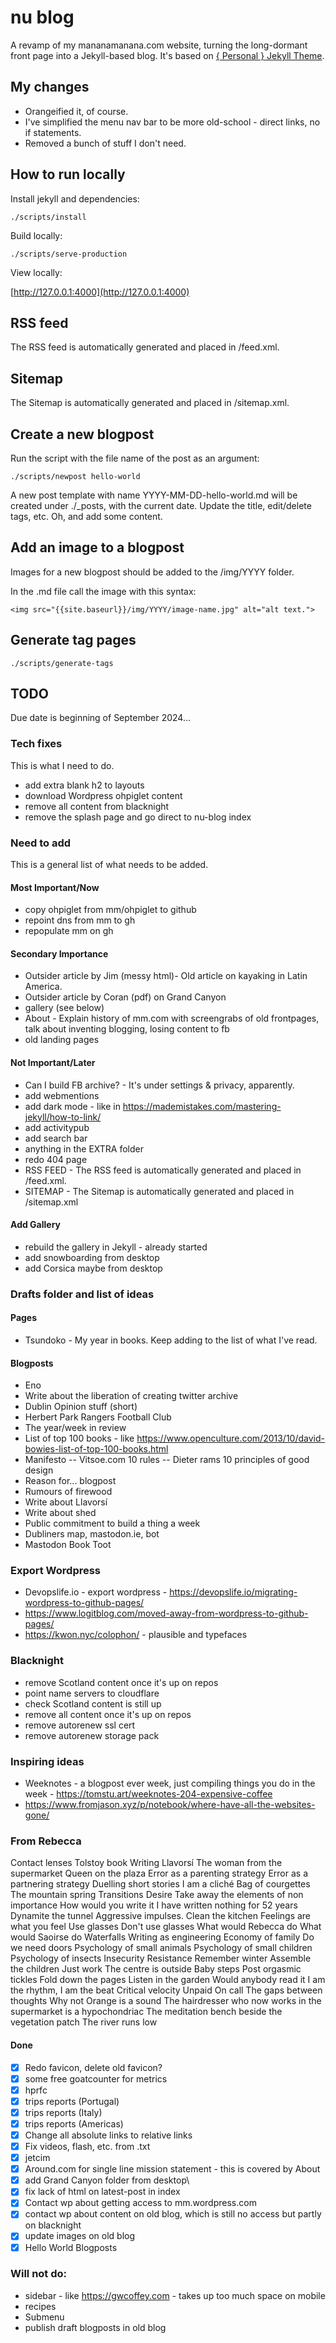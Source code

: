 # nu blog

A revamp of my mananamanana.com website, turning the long-dormant front page into a Jekyll-based blog. It's based on [{ Personal } Jekyll Theme](https://le4ker.github.io/personal-jekyll-theme/).

## My changes

* Orangeified it, of course.
* I've simplified the menu nav bar to be more old-school - direct links, no if statements.
* Removed a bunch of stuff I don't need.

## How to run locally

Install jekyll and dependencies:

```shell
./scripts/install
```

Build locally:

```shell
./scripts/serve-production
```

View locally:

[http://127.0.0.1:4000](http://127.0.0.1:4000)

## RSS feed

The RSS feed is automatically generated and placed in /feed.xml.

## Sitemap

The Sitemap is automatically generated and placed in /sitemap.xml.

## Create a new blogpost

Run the script with the file name of the post as an argument:

```shell
./scripts/newpost hello-world
```

A new post template with name YYYY-MM-DD-hello-world.md will be created under ./_posts, with the current date. Update the title, edit/delete tags, etc. Oh, and add some content.

## Add an image to a blogpost

Images for a new blogpost should be added to the /img/YYYY folder.

In the .md file call the image with this syntax:

```shell
<img src="{{site.baseurl}}/img/YYYY/image-name.jpg" alt="alt text.">
```

## Generate tag pages

```shell
./scripts/generate-tags
```

## TODO

Due date is beginning of September 2024...

### Tech fixes

This is what I need to do.

- add extra blank h2 to layouts
- download Wordpress ohpiglet content
- remove all content from blacknight
- remove the splash page and go direct to nu-blog index

### Need to add

This is a general list of what needs to be added.

#### Most Important/Now

- copy ohpiglet from mm/ohpiglet to github
- repoint dns from mm to gh
- repopulate mm on gh

#### Secondary Importance

- Outsider article by Jim (messy html)- Old article on kayaking in Latin America. 
- Outsider article by Coran (pdf) on Grand Canyon
- gallery (see below)
- About - Explain history of mm.com with screengrabs of old frontpages, talk about inventing blogging, losing content to fb
- old landing pages

#### Not Important/Later

- Can I build FB archive? - It's under settings & privacy, apparently.
- add webmentions
- add dark mode - like in https://mademistakes.com/mastering-jekyll/how-to-link/
- add activitypub
- add search bar
- anything in the EXTRA folder
- redo 404 page
- RSS FEED - The RSS feed is automatically generated and placed in /feed.xml.
- SITEMAP - The Sitemap is automatically generated and placed in /sitemap.xml

#### Add Gallery

- rebuild the gallery in Jekyll - already started
- add snowboarding from desktop
- add Corsica maybe from desktop

### Drafts folder and list of ideas

#### Pages

- Tsundoko - My year in books. Keep adding to the list of what I've read.

#### Blogposts

- Eno
- Write about the liberation of creating twitter archive
- Dublin Opinion stuff (short)
- Herbert Park Rangers Football Club
- The year/week in review
- List of top 100 books - like https://www.openculture.com/2013/10/david-bowies-list-of-top-100-books.html
- Manifesto
-- Vitsoe.com 10 rules
-- Dieter rams 10 principles of good design
- Reason for... blogpost
- Rumours of firewood
- Write about Llavorsí
- Write about shed
- Public commitment to build a thing a week
- Dubliners map, mastodon.ie, bot
- Mastodon Book Toot

### Export Wordpress

- Devopslife.io - export wordpress - https://devopslife.io/migrating-wordpress-to-github-pages/
- https://www.logitblog.com/moved-away-from-wordpress-to-github-pages/ 
- https://kwon.nyc/colophon/ - plausible and typefaces

### Blacknight

- remove Scotland content once it's up on repos
- point name servers to cloudflare
- check Scotland content is still up
- remove all content once it's up on repos
- remove autorenew ssl cert
- remove autorenew storage pack
  
### Inspiring ideas

- Weeknotes - a blogpost ever week, just compiling things you do in the week - https://tomstu.art/weeknotes-204-expensive-coffee
- https://www.fromjason.xyz/p/notebook/where-have-all-the-websites-gone/

### From Rebecca

Contact lenses
Tolstoy book
Writing
Llavorsí
The woman from the supermarket
Queen on the plaza
Error as a parenting strategy
Error as a partnering strategy
Duelling short stories
I am a cliché
Bag of courgettes
The mountain spring
Transitions
Desire
Take away the elements of non importance
How would you write it
I have written nothing for 52 years
Dynamite the tunnel
Aggressive impulses.
Clean the kitchen
Feelings are what you feel
Use glasses
Don't use glasses
What would Rebecca do
What would Saoirse do
Waterfalls
Writing as engineering
Economy of family
Do we need doors
Psychology of small animals
Psychology of small children
Psychology of insects
Insecurity
Resistance
Remember winter
Assemble the children
Just work
The centre is outside
Baby steps
Post orgasmic tickles
Fold down the pages
Listen in the garden
Would anybody read it
I am the rhythm, I am the beat
Critical velocity
Unpaid On call
The gaps between thoughts
Why not
Orange is a sound
The hairdresser who now works in the supermarket is a hypochondriac
The meditation bench beside the vegetation patch
The river runs low

#### Done

- [X] Redo favicon, delete old favicon?
- [X] some free goatcounter for metrics
- [X] hprfc
- [X] trips reports (Portugal)
- [X] trips reports (Italy)
- [X] trips reports (Americas)
- [X] Change all absolute links to relative links
- [X] Fix videos, flash, etc. from .txt
- [X] jetcim
- [X] Around.com for single line mission statement - this is covered by About
- [X] add Grand Canyon folder from desktop\
- [X] fix lack of html on latest-post in index
- [X] Contact wp about getting access to mm.wordpress.com
- [x] contact wp about content on old blog, which is still no access but partly on blacknight
- [x] update images on old blog
- [x] Hello World Blogposts

### Will not do:

- sidebar - like https://gwcoffey.com - takes up too much space on mobile
- recipes
- Submenu
- publish draft blogposts in old blog
